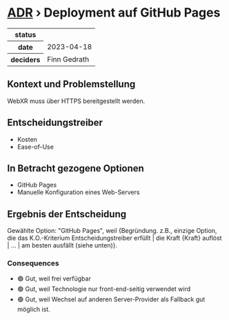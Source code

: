 # [ADR](./README.md) › Deployment auf GitHub Pages

<table>
<tr>
<th>status</th>
<td></td><!-- {proposed / rejected / accepted / deprecated / … / superseded by ADR-0005 <0005-example.md>} -->
</tr>
<tr>
<th>date</th>
<td>2023-04-18</td><!-- YYYY-MM-DD, when the decision was last updated -->
</tr>
<tr>
<th>deciders</th>
<td>Finn Gedrath</td><!-- list everyone involved in the decision -->
</tr>
</table>


## Kontext und Problemstellung

WebXR muss über HTTPS bereitgestellt werden.

<!-- Dies ist ein optionales Element. Sie können es gerne entfernen. -->
## Entscheidungstreiber

* Kosten
* Ease-of-Use

## In Betracht gezogene Optionen

* GitHub Pages
* Manuelle Konfiguration eines Web-Servers

## Ergebnis der Entscheidung

Gewählte Option: "GitHub Pages", weil
{Begründung. z.B., einzige Option, die das K.O.-Kriterium Entscheidungstreiber erfüllt | die Kraft {Kraft} auflöst | ... | am besten ausfällt (siehe unten)}.

<!-- Dies ist ein optionales Element. Sie können es gerne entfernen. -->
### Consequences

* 🟢 Gut, weil frei verfügbar
* 🟢 Gut, weil Technologie nur front-end-seitig verwendet wird
* 🟢 Gut, weil Wechsel auf anderen Server-Provider als Fallback gut möglich ist.